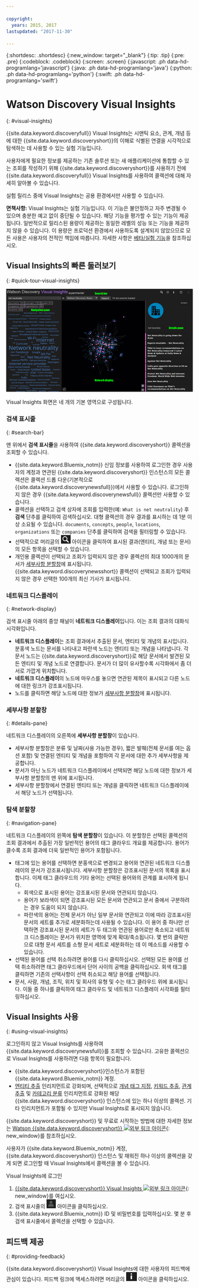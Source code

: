 ```yaml
---

copyright:
  years: 2015, 2017
lastupdated: "2017-11-30"

---
```


{:shortdesc: .shortdesc}
{:new_window: target="_blank"}
{:tip: .tip}
{:pre: .pre}
{:codeblock: .codeblock}
{:screen: .screen}
{:javascript: .ph data-hd-programlang='javascript'}
{:java: .ph data-hd-programlang='java'}
{:python: .ph data-hd-programlang='python'}
{:swift: .ph data-hd-programlang='swift'}

# Watson Discovery Visual Insights
{: #visual-insights}

{{site.data.keyword.discoveryfull}} Visual Insights는 시맨틱 요소, 관계, 개념 등에 대한 {{site.data.keyword.discoveryshort}}의 이해로 식별된 연결을 시각적으로 탐색하는 데 사용할 수 있는 실험 기능입니다. 

사용자에게 필요한 정보를 제공하는 기존 솔루션 또는 새 애플리케이션에 통합할 수 있는 조회를 작성하기 위해 {{site.data.keyword.discoveryshort}}를 사용하기 전에 {{site.data.keyword.discoveryfull}} Visual Insights를 사용하여 콜렉션에 대해 자세히 알아볼 수 있습니다. 

실험 릴리스 중에 Visual Insights는 공용 환경에서만 사용할 수 있습니다. 

**면책사항:** Visual Insights는 실험 기능입니다. 이 기능은 불안정하고 자주 변경될 수 있으며 충분한 예고 없이 중단될 수 있습니다. 해당 기능을 평가할 수 있는 기능이 제공됩니다. 일반적으로 릴리스된 용량이 제공하는 동일한 레벨의 성능 또는 기능을 제공하지 않을 수 있습니다. 이 용량은 프로덕션 환경에서 사용하도록 설계되지 않았으므로 모든 사용은 사용자의 전적인 책임에 따릅니다. 자세한 사항은 [베타/실험 기능](/docs/services/discovery/release-notes.html#beta-features)을 참조하십시오. 

## Visual Insights의 빠른 둘러보기
{: #quick-tour-visual-insights}

![Discovery Visual Insights 빠른 둘러보기](images/discovery-visualinsights-quicktour.png)

Visual Insights 화면은 네 개의 기본 영역으로 구성됩니다. 

### 검색 표시줄
{: #search-bar}

맨 위에서 **검색 표시줄**을 사용하여 {{site.data.keyword.discoveryshort}} 콜렉션을 조회할 수 있습니다. 

- {{site.data.keyword.Bluemix_notm}} 신임 정보를 사용하여 로그인한 경우 사용자의 계정과 연관된 {{site.data.keyword.discoveryshort}} 인스턴스의 모든 콜렉션은 콜렉션 드롭 다운(기본적으로 {{site.data.keyword.discoverynewsfull}})에서 사용할 수 있습니다. 로그인하지 않은 경우 {{site.data.keyword.discoverynewsfull}} 콜렉션만 사용할 수 있습니다. 
- 콜렉션을 선택하고 검색 상자에 조회를 입력한(예: `What is net neutrality`) 후 **검색** 단추를 클릭하여 검색하십시오. 대형 콜렉션의 경우 결과를 표시하는 데 1분 이상 소요될 수 있습니다. `documents`, `concepts`, `people`, `locations`, `organizations` 또는 `companies` 단추를 클릭하여 검색을 필터링할 수 있습니다. 
- 선택적으로 머리글의 ![조회 아이콘](images/discovery-query-icon.png) 아이콘을 클릭하여 표시된 결과(엔티티, 개념 또는 문서)의 모든 항목을 선택할 수 있습니다. 
- 개인용 콜렉션이 선택되고 조회가 입력되지 않은 경우 콜렉션의 최대 1000개의 문서가 [세부사항 분할창](/docs/services/discovery/visual-insights.html#details-pane)에 표시됩니다. {{site.data.keyword.discoverynewsshort}} 콜렉션이 선택되고 조회가 입력되지 않은 경우 선택한 100개의 최신 기사가 표시됩니다. 

### 네트워크 디스플레이
{: #network-display}

검색 표시줄 아래의 중앙 패널이 **네트워크 디스플레이**입니다. 이는 조회 결과의 대화식 시각화입니다. 

- **네트워크 디스플레이**는 조회 결과에서 추출된 문서, 엔티티 및 개념의 표시입니다. 분홍색 노드는 문서를 나타내고 파란색 노드는 엔티티 또는 개념을 나타냅니다. 각 문서 노드는 {{site.data.keyword.discoveryshort}}로 해당 문서에서 발견된 모든 엔티티 및 개념 노드로 연결합니다. 문서가 더 많이 유사할수록 시각화에서 좀 더 서로 가깝게 위치합니다. 
- **네트워크 디스플레이**의 노드에 마우스를 놓으면 연관된 제목이 표시되고 다른 노드에 대한 링크가 강조표시됩니다. 
- 노드를 클릭하면 해당 노드에 대한 정보가 [세부사항 분할창](/docs/services/discovery/visual-insights.html#details-pane)에 표시됩니다. 

### 세부사항 분할창
{: #details-pane}

네트워크 디스플레이의 오른쪽에 **세부사항 분할창**이 있습니다. 

- 세부사항 분할창은 분류 및 날짜(사용 가능한 경우), 짧은 발췌(전체 문서를 여는 옵션 포함) 및 연결된 엔티티 및 개념을 포함하여 각 문서에 대한 추가 세부사항을 제공합니다. 
- 문서가 아닌 노드가 네트워크 디스플레이에서 선택되면 해당 노드에 대한 정보가 세부사항 분할창의 맨 위에 표시됩니다. 
- 세부사항 분할창에서 연결된 엔티티 또는 개념을 클릭하면 네트워크 디스플레이에서 해당 노드가 선택됩니다. 

### 탐색 분할창
{: #navigation-pane}

네트워크 디스플레이의 왼쪽에 **탐색 분할창**이 있습니다. 이 분할창은 선택된 콜렉션의 조회 결과에서 추출된 가장 일반적인 용어의 태그 클라우드 개요를 제공합니다. 용어가 클수록 조회 결과에 더욱 일반적인 용어가 포함됩니다. 

- 태그에 있는 용어를 선택하면 분홍색으로 변경되고 용어와 연관된 네트워크 디스플레이의 문서가 강조표시됩니다. 세부사항 분할창은 강조표시된 문서의 목록을 표시합니다. 이제 태그 클라우드의 기타 용어는 선택된 용어와의 관계를 표시하게 됩니다. 
  - 회색으로 표시된 용어는 강조표시된 문서와 연관되지 않습니다. 
  - 용어가 보라색이 되면 강조표시된 모든 문서와 연관되고 문서 중에서 구분하려는 경우 도움이 되지 않습니다. 
  - 파란색의 용어는 전체 문서가 아닌 일부 문서와 연관되고 이에 따라 강조표시된 문서의 세트를 추가로 세분화하는데 사용될 수 있습니다. 이 용어 중 하나만 선택하면 강조표시된 문서의 세트가 두 태그와 연관된 용어로만 축소되고 네트워크 디스플레이는 문서가 위치한 영역에 맞게 확대/축소됩니다. 몇 번의 클릭만으로 대형 문서 세트를 소형 문서 세트로 세분화하는 데 이 메소드를 사용할 수 있습니다. 
- 선택된 용어를 선택 취소하려면 용어를 다시 클릭하십시오. 선택된 모든 용어를 선택 취소하려면 태그 클라우드에서 단어 사이의 공백을 클릭하십시오. 회색 태그를 클릭하면 기존의 선택사항이 선택 취소되고 해당 용어를 선택됩니다. 
- 문서, 사람, 개념, 조직, 위치 및 회사의 유형 및 수는 태그 클라우드 위에 표시됩니다. 이들 중 하나를 클릭하여 태그 클라우드 및 네트워크 디스플레이 시각화를 필터링하십시오. 

## Visual Insights 사용
{: #using-visual-insights}

로그인하지 않고 Visual Insights를 사용하여 {{site.data.keyword.discoverynewsfull}}를 조회할 수 있습니다. 고유한 콜렉션으로 Visual Insights를 사용하려면 다음 항목이 필요합니다. 

- {{site.data.keyword.discoveryshort}}인스턴스가 포함된 {{site.data.keyword.Bluemix_notm}} 계정. 
- [엔티티 추출](/docs/services/discovery/building.html#entity-extraction) 인리치먼트로 강화되며, 선택적으로 [개념 태그 지정](/docs/services/discovery/building.html#concept-tagging), [키워드 추출](/docs/services/discovery/building.html#keyword-extraction), [관계 추출](/docs/services/discovery/building.html#relation-extraction) 및 [카테고리 분류](/docs/services/discovery/building.html#category-classification) 인리치먼트로 강화된 해당 {{site.data.keyword.discoveryshort}} 인스턴스에 있는 하나 이상의 콜렉션. 기타 인리치먼트가 포함될 수 있지만 Visual Insights로 표시되지 않습니다. 

{{site.data.keyword.discoveryshort}} 및 무료로 시작하는 방법에 대한 자세한 정보는 [Watson {{site.data.keyword.discoveryshort}} ![외부 링크 아이콘](../../icons/launch-glyph.svg "외부 링크 아이콘")](https://www.ibm.com/watson/services/discovery/){: new_window}를 참조하십시오.

사용자가 {{site.data.keyword.Bluemix_notm}} 계정, {{site.data.keyword.discoveryshort}} 인스턴스 및 채워진 하나 이상의 콜렉션을 갖게 되면 로그인할 때 Visual Insights에서 콜렉션을 볼 수 있습니다. 

Visual Insights에 로그인

1. [{{site.data.keyword.discoveryshort}} Visual Insights ![외부 링크 아이콘](../../icons/launch-glyph.svg "외부 링크 아이콘")](https://visual-insights.bluemix.net){: new_window}를 여십시오.
1. 검색 표시줄의 ![프로파일 아이콘](images/discovery-profile-icon.png) 아이콘을 클릭하십시오. 
1. {{site.data.keyword.Bluemix_notm}} ID 및 비밀번호를 입력하십시오. 몇 분 후 검색 표시줄에서 콜렉션을 선택할 수 있습니다. 

## 피드백 제공
{: #providing-feedback}

{{site.data.keyword.discoveryshort}} Visual Insights에 대한 사용자의 피드백에 관심이 있습니다. 피드백 링크에 액세스하려면 머리글의 ![정보 아이콘](images/discovery-info-icon.png) 아이콘을 클릭하십시오. 
